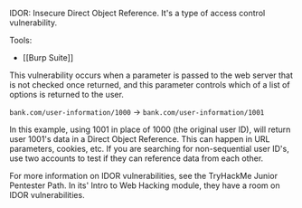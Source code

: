 IDOR: Insecure Direct Object Reference. It's a type of access control vulnerability.

Tools:
- [[Burp Suite]]

This vulnerability occurs when a parameter is passed to the web server that is not checked once returned, and this parameter controls which of a list of options is returned to the user. 

`bank.com/user-information/1000` -> `bank.com/user-information/1001` 

In this example, using 1001 in place of 1000 (the original user ID), will return user 1001's data in a Direct Object Reference. This can happen in URL parameters, cookies, etc. If you are searching for non-sequential user ID's, use two accounts to test if they can reference data from each other. 

For more information on IDOR vulnerabilities, see the TryHackMe Junior Pentester Path. In its' Intro to Web Hacking module, they have a room on IDOR vulnerabilities. 
